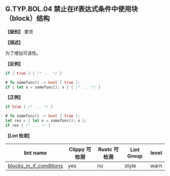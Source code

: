 ## G.TYP.BOL.04 禁止在if表达式条件中使用块（block）结构

**【级别】** 要求

**【描述】**

为了增加可读性。

**【反例】**

```rust
if { true } { /* ... */ }

# fn somefunc() -> bool { true };
if { let x = somefunc(); x } { /* ... */ }
```

**【正例】**

```rust
if true { /* ... */ }

# fn somefunc() -> bool { true };
let res = { let x = somefunc(); x };
if res { /* ... */ }
```

**【Lint 检测】**

| lint name | Clippy 可检测 | Rustc 可检测 | Lint Group | level |
| ------ | ---- | --------- | ------ | ------ | 
| [blocks_in_if_conditions  ](https://rust-lang.github.io/rust-clippy/master/#blocks_in_if_conditions  ) | yes| no | style | warn |


